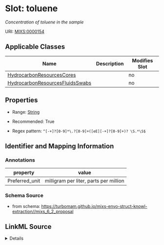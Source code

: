 # Slot: toluene


_Concentration of toluene in the sample_



URI: [MIXS:0000154](https://w3id.org/mixs/0000154)



<!-- no inheritance hierarchy -->




## Applicable Classes

| Name | Description | Modifies Slot |
| --- | --- | --- |
[HydrocarbonResourcesCores](HydrocarbonResourcesCores.md) |  |  no  |
[HydrocarbonResourcesFluidsSwabs](HydrocarbonResourcesFluidsSwabs.md) |  |  no  |







## Properties

* Range: [String](String.md)

* Recommended: True

* Regex pattern: `^[-+]?[0-9]*\.?[0-9]+([eE][-+]?[0-9]+)? \S.*\S$`





## Identifier and Mapping Information





### Annotations

| property | value |
| --- | --- |
| Preferred_unit | milligram per liter, parts per million |



### Schema Source


* from schema: https://turbomam.github.io/mixs-envo-struct-knowl-extraction//mixs_6_2_proposal




## LinkML Source

<details>
```yaml
name: toluene
annotations:
  Preferred_unit:
    tag: Preferred_unit
    value: milligram per liter, parts per million
description: Concentration of toluene in the sample
title: toluene
from_schema: https://turbomam.github.io/mixs-envo-struct-knowl-extraction//mixs_6_2_proposal
rank: 1000
slot_uri: MIXS:0000154
multivalued: false
alias: toluene
domain_of:
- HydrocarbonResourcesCores
- HydrocarbonResourcesFluidsSwabs
range: string
recommended: true
pattern: ^[-+]?[0-9]*\.?[0-9]+([eE][-+]?[0-9]+)? \S.*\S$

```
</details>